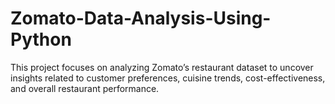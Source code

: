 # Zomato-Data-Analysis-Using-Python
This project focuses on analyzing Zomato’s restaurant dataset to uncover insights related to customer preferences, cuisine trends, cost-effectiveness, and overall restaurant performance.
